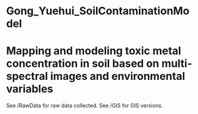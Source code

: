 # Gong_Yuehui_SoilContaminationModel
# Mapping and modeling toxic metal concentration in soil based on multi-spectral images and environmental variables
See /RawData for raw data collected.
See /GIS for GIS versions.
